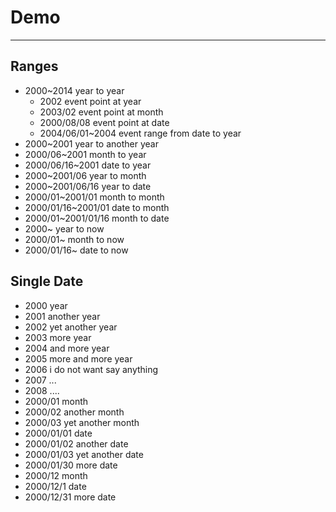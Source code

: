 
# Demo

----

## Ranges

* 2000~2014 year to year
  - 2002 event point at year
  - 2003/02 event point at month
  - 2000/08/08 event point at date
  - 2004/06/01~2004 event range from date to year
* 2000~2001 year to another year
* 2000/06~2001 month to year
* 2000/06/16~2001 date to year
* 2000~2001/06 year to month
* 2000~2001/06/16 year to date
* 2000/01~2001/01 month to month
* 2000/01/16~2001/01 date to month
* 2000/01~2001/01/16 month to date
* 2000~ year to now
* 2000/01~ month to now
* 2000/01/16~ date to now

## Single Date

* 2000 year
* 2001 another year
* 2002 yet another year
* 2003 more year
* 2004 and more year
* 2005 more and more year
* 2006 i do not want say anything
* 2007 ...
* 2008 ....
* 2000/01 month
* 2000/02 another month
* 2000/03 yet another month
* 2000/01/01 date
* 2000/01/02 another date
* 2000/01/03 yet another date
* 2000/01/30 more date
* 2000/12 month
* 2000/12/1 date
* 2000/12/31 more date
